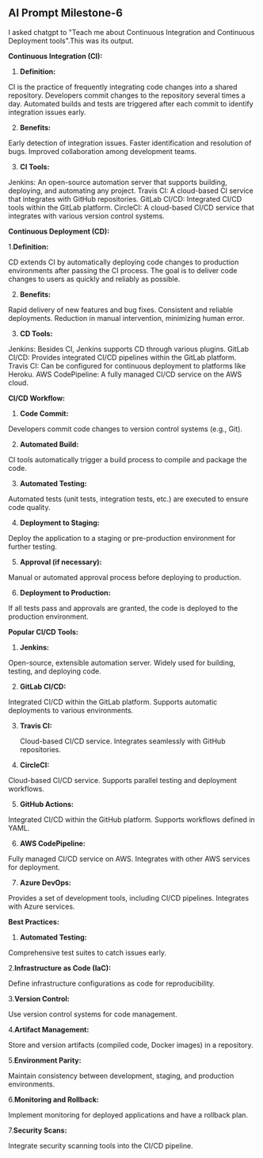 ## AI Prompt Milestone-6
I asked chatgpt to "Teach me about Continuous Integration and Continuous Deployment tools".This was its output.

**Continuous Integration (CI):**
1. **Definition:**

CI is the practice of frequently integrating code changes into a shared repository.
Developers commit changes to the repository several times a day.
Automated builds and tests are triggered after each commit to identify integration issues early.

2. **Benefits:**

Early detection of integration issues.
Faster identification and resolution of bugs.
Improved collaboration among development teams.

3. **CI Tools:**

Jenkins: An open-source automation server that supports building, deploying, and automating any project.
Travis CI: A cloud-based CI service that integrates with GitHub repositories.
GitLab CI/CD: Integrated CI/CD tools within the GitLab platform.
CircleCI: A cloud-based CI/CD service that integrates with various version control systems.

**Continuous Deployment (CD):**

1.**Definition:**

CD extends CI by automatically deploying code changes to production environments after passing the CI process.
The goal is to deliver code changes to users as quickly and reliably as possible.

2. **Benefits:**

Rapid delivery of new features and bug fixes.
Consistent and reliable deployments.
Reduction in manual intervention, minimizing human error.

3. **CD Tools:**

Jenkins: Besides CI, Jenkins supports CD through various plugins.
GitLab CI/CD: Provides integrated CI/CD pipelines within the GitLab platform.
Travis CI: Can be configured for continuous deployment to platforms like Heroku.
AWS CodePipeline: A fully managed CI/CD service on the AWS cloud.

**CI/CD Workflow:**

1. **Code Commit:**

Developers commit code changes to version control systems (e.g., Git).

2. **Automated Build:**

CI tools automatically trigger a build process to compile and package the code.

3. **Automated Testing:**

Automated tests (unit tests, integration tests, etc.) are executed to ensure code quality.

4. **Deployment to Staging:**

Deploy the application to a staging or pre-production environment for further testing.

5. **Approval (if necessary):**

Manual or automated approval process before deploying to production.

6. **Deployment to Production:**

If all tests pass and approvals are granted, the code is deployed to the production environment.


**Popular CI/CD Tools:**

1. **Jenkins:**

Open-source, extensible automation server.
Widely used for building, testing, and deploying code.

2. **GitLab CI/CD:**

Integrated CI/CD within the GitLab platform.
Supports automatic deployments to various environments.

3. **Travis CI:**
   
   Cloud-based CI/CD service.
Integrates seamlessly with GitHub repositories.

4. **CircleCI:**

Cloud-based CI/CD service.
Supports parallel testing and deployment workflows.

5. **GitHub Actions:**

Integrated CI/CD within the GitHub platform.
Supports workflows defined in YAML.

6. **AWS CodePipeline:**

Fully managed CI/CD service on AWS.
Integrates with other AWS services for deployment.

7. **Azure DevOps:**

Provides a set of development tools, including CI/CD pipelines.
Integrates with Azure services.

**Best Practices:**


1. **Automated Testing:**

Comprehensive test suites to catch issues early.

2.**Infrastructure as Code (IaC):**

Define infrastructure configurations as code for reproducibility.

3.**Version Control:**

Use version control systems for code management.

4.**Artifact Management:**

Store and version artifacts (compiled code, Docker images) in a repository.

5.**Environment Parity:**

Maintain consistency between development, staging, and production environments.

6.**Monitoring and Rollback:**

Implement monitoring for deployed applications and have a rollback plan.

7.**Security Scans:**

Integrate security scanning tools into the CI/CD pipeline.

